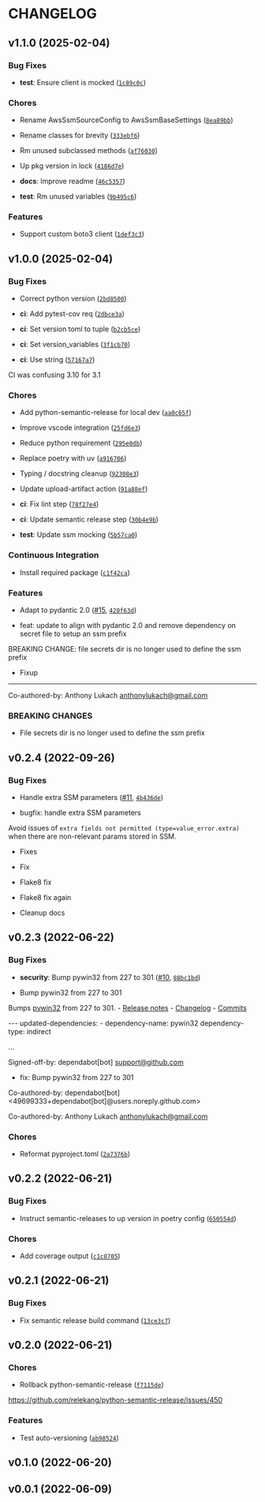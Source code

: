 # CHANGELOG


## v1.1.0 (2025-02-04)

### Bug Fixes

- **test**: Ensure client is mocked
  ([`1c89c0c`](https://github.com/developmentseed/pydantic-ssm-settings/commit/1c89c0c1b1c5f91d57765d6c9930e525acdb68ca))

### Chores

- Rename AwsSsmSourceConfig to AwsSsmBaseSettings
  ([`8ea89bb`](https://github.com/developmentseed/pydantic-ssm-settings/commit/8ea89bb6029bf3e09aa3f759682bcece9dd0f8bf))

- Rename classes for brevity
  ([`333ebf6`](https://github.com/developmentseed/pydantic-ssm-settings/commit/333ebf6ea1abd3039bcce9b40995780564a7b30c))

- Rm unused subclassed methods
  ([`af76030`](https://github.com/developmentseed/pydantic-ssm-settings/commit/af76030ad1fd418423d626021cbe8d2771b84a44))

- Up pkg version in lock
  ([`4186d7e`](https://github.com/developmentseed/pydantic-ssm-settings/commit/4186d7e65d47b33f5af3d6f8c91873c3ad79fef5))

- **docs**: Improve readme
  ([`46c5357`](https://github.com/developmentseed/pydantic-ssm-settings/commit/46c53579be48185c0ecee64bdd3dd6f016ef74d1))

- **test**: Rm unused variables
  ([`9b495c6`](https://github.com/developmentseed/pydantic-ssm-settings/commit/9b495c62d17e0d8bec9536f6714e6dd69ec86b22))

### Features

- Support custom boto3 client
  ([`1def3c3`](https://github.com/developmentseed/pydantic-ssm-settings/commit/1def3c32bcde4b12c5951fc2db467ef0cedd9eb0))


## v1.0.0 (2025-02-04)

### Bug Fixes

- Correct python version
  ([`2bd8500`](https://github.com/developmentseed/pydantic-ssm-settings/commit/2bd850018f9642cd621c2422df921f43a4192db2))

- **ci**: Add pytest-cov req
  ([`2dbce3a`](https://github.com/developmentseed/pydantic-ssm-settings/commit/2dbce3aa3821cb995de94e3e55311440c5befaf5))

- **ci**: Set version toml to tuple
  ([`b2cb5ce`](https://github.com/developmentseed/pydantic-ssm-settings/commit/b2cb5ce44a9899657c7cfdc6cd21fc94e33bf5fa))

- **ci**: Set version_variables
  ([`3f1cb70`](https://github.com/developmentseed/pydantic-ssm-settings/commit/3f1cb70f8ba98905ed95385fba9272db8990a617))

- **ci**: Use string
  ([`57167a7`](https://github.com/developmentseed/pydantic-ssm-settings/commit/57167a764a186d1f652aa7ffb3d690696b0c414d))

CI was confusing 3.10 for 3.1

### Chores

- Add python-semantic-release for local dev
  ([`aa0c65f`](https://github.com/developmentseed/pydantic-ssm-settings/commit/aa0c65ff3c449efed159d79063f254e4cc5379e1))

- Improve vscode integration
  ([`25fd6e3`](https://github.com/developmentseed/pydantic-ssm-settings/commit/25fd6e3bd9784af621f475d981013536aa299896))

- Reduce python requirement
  ([`295e0db`](https://github.com/developmentseed/pydantic-ssm-settings/commit/295e0db3a3c17bea3881ec4d0268ea9fd07e7be9))

- Replace poetry with uv
  ([`a916706`](https://github.com/developmentseed/pydantic-ssm-settings/commit/a91670693992719aeadb2f206e192b0c293f4738))

- Typing / docstring cleanup
  ([`92308e3`](https://github.com/developmentseed/pydantic-ssm-settings/commit/92308e38a20b6c1174381d0b33dc01248036ed5f))

- Update upload-artifact action
  ([`91a88ef`](https://github.com/developmentseed/pydantic-ssm-settings/commit/91a88efdf48f0e8ff6ce72132dcf7e3466d01bb4))

- **ci**: Fix lint step
  ([`78f27e4`](https://github.com/developmentseed/pydantic-ssm-settings/commit/78f27e4de8473413c96359019a3532b8cada941d))

- **ci**: Update semantic release step
  ([`30b4e9b`](https://github.com/developmentseed/pydantic-ssm-settings/commit/30b4e9bfc87fcbaa29711db00f979fb95eed8b12))

- **test**: Update ssm mocking
  ([`5b57ca0`](https://github.com/developmentseed/pydantic-ssm-settings/commit/5b57ca0ad2fcedf7e05db7bcde4f3b9288d7037f))

### Continuous Integration

- Install required package
  ([`c1f42ca`](https://github.com/developmentseed/pydantic-ssm-settings/commit/c1f42cab80d71c4c2481f1536acc42dfeb06de66))

### Features

- Adapt to pydantic 2.0 ([#15](https://github.com/developmentseed/pydantic-ssm-settings/pull/15),
  [`420f63d`](https://github.com/developmentseed/pydantic-ssm-settings/commit/420f63d7ae1df1f20429d1052de6c5aef2ecf2ee))

* feat: update to align with pydantic 2.0 and remove dependency on secret file to setup an ssm
  prefix

BREAKING CHANGE: file secrets dir is no longer used to define the ssm prefix

* Fixup

---------

Co-authored-by: Anthony Lukach <anthonylukach@gmail.com>

### BREAKING CHANGES

- File secrets dir is no longer used to define the ssm prefix


## v0.2.4 (2022-09-26)

### Bug Fixes

- Handle extra SSM parameters
  ([#11](https://github.com/developmentseed/pydantic-ssm-settings/pull/11),
  [`4b436de`](https://github.com/developmentseed/pydantic-ssm-settings/commit/4b436de1f2ed5eaef5ec91872b68b34c351ea909))

* bugfix: handle extra SSM parameters

Avoid issues of `extra fields not permitted (type=value_error.extra)` when there are non-relevant
  params stored in SSM.

* Fixes

* Fix

* Flake8 fix

* Flake8 fix again

* Cleanup docs


## v0.2.3 (2022-06-22)

### Bug Fixes

- **security**: Bump pywin32 from 227 to 301
  ([#10](https://github.com/developmentseed/pydantic-ssm-settings/pull/10),
  [`88bc1bd`](https://github.com/developmentseed/pydantic-ssm-settings/commit/88bc1bd3c52fd14e4dfa39d6e8d54e1e7073ad50))

* Bump pywin32 from 227 to 301

Bumps [pywin32](https://github.com/mhammond/pywin32) from 227 to 301. - [Release
  notes](https://github.com/mhammond/pywin32/releases) -
  [Changelog](https://github.com/mhammond/pywin32/blob/main/CHANGES.txt) -
  [Commits](https://github.com/mhammond/pywin32/commits)

--- updated-dependencies: - dependency-name: pywin32 dependency-type: indirect

...

Signed-off-by: dependabot[bot] <support@github.com>

* fix: Bump pywin32 from 227 to 301

Co-authored-by: dependabot[bot] <49699333+dependabot[bot]@users.noreply.github.com>

Co-authored-by: Anthony Lukach <anthonylukach@gmail.com>

### Chores

- Reformat pyproject.toml
  ([`2a7376b`](https://github.com/developmentseed/pydantic-ssm-settings/commit/2a7376be3efb5644f165bdedb2be658f40666761))


## v0.2.2 (2022-06-21)

### Bug Fixes

- Instruct semantic-releases to up version in poetry config
  ([`650554d`](https://github.com/developmentseed/pydantic-ssm-settings/commit/650554df56e479d64039418a0738d80901b19432))

### Chores

- Add coverage output
  ([`c1c8705`](https://github.com/developmentseed/pydantic-ssm-settings/commit/c1c8705510b3f8008c32f66a440757dd41b03916))


## v0.2.1 (2022-06-21)

### Bug Fixes

- Fix semantic release build command
  ([`13ce3c7`](https://github.com/developmentseed/pydantic-ssm-settings/commit/13ce3c7106d180c44a51462cdab497391afa21ea))


## v0.2.0 (2022-06-21)

### Chores

- Rollback python-semantic-release
  ([`f7115de`](https://github.com/developmentseed/pydantic-ssm-settings/commit/f7115de92dadb187b67f5754bc6109061e15ff00))

https://github.com/relekang/python-semantic-release/issues/450

### Features

- Test auto-versioning
  ([`ab98524`](https://github.com/developmentseed/pydantic-ssm-settings/commit/ab98524d205d0b6567f2221b6804238cbab87568))


## v0.1.0 (2022-06-20)


## v0.0.1 (2022-06-09)

